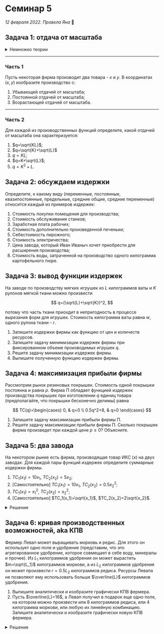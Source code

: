 # Семинар 5

*12 февраля 2022. Провела Яна* 🐸

## Задача 1: отдача от масштаба

<details>
    <summary>Немножко теории</summary>

Отдача от масштаба определяется так. Если есть некоторая производственная функция $F(K, L)$, а $t>1$:

1. $F(tK, tL)< tF(K, L)$ - убывающая отдача;
2. $F(tK, tL)= tF(K, L)$ - постоянная отдача;
3. $F(tK, tL)> tF(K, L)$ - возрастающая отдача.

Наверное, при виде этого определения у вас всплывут в памяти однородные функции, и не зря. Если производственная функция $F(K, L)$ однородна и степень однородности равна $m$, то если $m\in (0;1)$, то она обладает **убывающей отдачей от масштаба**, если $m=1$, то она обладает **постоянной отдачей от масштаба**, а если $m>1$, то она обладает **возрастающей отдачей от масштаба**. Однако характер отдачи можно определить и не для однородной функции.

</details>

---
### Часть 1

Пусть некоторая фирма производит два товара - $x$ и $y$. В координатах $(x, y)$ изобразите производство с:

1. Убывающей отдачей от масштаба;
2. Постоянной отдачей от масштаба;
3. Возрастающей отдачей от масштаба.

---
### Часть 2

Для каждой из производственных функций определите, какой отдачей от масштаба она характеризуется:

1. $q=\sqrt{KL}$;
2. $q=\sqrt{K}+\sqrt{L}$
3. $q=KL$; 
5. $q=K+\sqrt{L}$;
6. $q=K^2+L$.

## Задача 2: обсуждаем издержки

Определите, к какому виду (переменные, постоянные, квазипостоянные, предельные, средние общие, средние переменные) относится каждый из примеров издержек:

1. Стоимость покупки помещения для производства;
2. Стоимость обслуживания станков;
3. Заработная плата рабочих;
4. Стоимость дополнительно произведенной печеньки;
5. Себестоимость пирожного;
6. Стоимость электричества;
7. Цена завода, который Иван Иваныч хочет приобрести для расширения производства;
8. Стоимость воды, затраченной на производство одного килограмма картофельного пюре.

## Задача 3: вывод функции издержек

На заводе по производству мягких игрушек из $L$ килограммов ваты и $K$ рулонов мягкой ткани можно произвести 

$$
q=(\sqrt{L}+\sqrt{K})^2,
$$ 

потому что часть ткани приохдит в непригодность в процессе вырезания форм для игрушек. Стоимость килограмма ваты равна $w$, одного рулона ткани - $r$.

1. Запишите издержки фирмы как функцию от цен и количеств ресурсов.
2. Запишите задачу минимизации издержек фирмы при фиксированном объеме производимых игрушек $q$.
3. Решите задачу минимизации издержек фирмы.
4. Выпишите полученную функцию издержек фирмы.

## Задача 4: максимизация прибыли фирмы

Рассмотрим рынок резиновых покрышек. Стоимость одной покрышки постоянна и равна $p$. Фирма П обладает функцией издержек производства покрышек при изготовлении $q$ единиц товара (предполагайте, что покрышки бесконечно делимы) равна 

$$
TC(q)=\begin{cases}
    0, & q=0 \\
    0.5q^2+8, & q>0
\end{cases}
$$

1. Запишите задачу максимизации прибыли фирмы П. 
2. Решите задачу максимизации прибыли фирмы П. Сколько покрышек фирма произведет при каждой цене $p\geqslant 0$? Объясните.

## Задача 5: два завода

На некотором рынке есть фирма, производящая товар ИКС ($x$) на двух заводах. Для каждой пары функций издержек определите суммарные издержки фирмы.

1. $TC_1(x_1)=10x_1$, $TC_2(x_2)=5x_2$;
2. [Самостоятельно] $TC_1(x_1)=10x_1$, $TC_2(x_2)=0.5x_2^2$;
3. $TC_1(x_1)=x_1^2$, $TC_2(x_2)=x_2^2$;
4. [Самостоятельно] $TC_1(x_1)=\sqrt{x_1}$, $TC_2(x_2)=2\sqrt{x_2}$.

<details>
    <summary>Решение</summary>

---
Одним из самых распространенных способов решения таких задач является минимизация в лоб с использованием того факта, что суммарно мы производим $x=x_1+x_2$, откуда мы выражаем $x_1=x-x_2$, подставляем в целевую функцию и минимизируем по переменной $x_2$, а $x$ воспринимаем как константу. Конечно, внутреннее решение всегда нужно проверять на допустимость, то есть неотрицательность (ведь количество производимого товара не может быть отрицательным).

Вот, например, ссылки на задачки, которые могут показаться полезными:

* [Мини-задачи Григория Хацевича](https://iloveeconomics.ru/z/2366);
* [Графическая задача](https://iloveeconomics.ru/z/2795) про вогнутые функции издержек от Григория Хацевича и Алексея Суздальцева (стоит обратить внимание на решение через средние суммарные издержки $AC$, aka $ATC$).

**2.** Помним, что $x_1+x_2=x$. Запишем целевую функцию:

$$
TC=TC_1+TC_2=10x_1+0.5x_2^2\to \min_{x_1, x_2\geqslant 0}
$$

Вместо $x_1$ подставим $x-x_2$:

$$
TC=TC_1+TC_2=10(x-x_2)+0.5x_2^2=10x-10x_2+0.5x_2^2\to \min_{x_2\geqslant 0}
$$

Минимизируемая функция является квадратичной параболой с ветвями вверх. Значит, её минимум достигается в вершине:

$$
x_2^*=\frac{-b}{2a}=\frac{10}{2\cdot 0.5}=10, \ x_1^*=x-10.
$$

Видим, что при некоторых $x$ производство на первом заводе $x_1^*$ отрицательно. Значит, при $x<10$ мы ничего не производим на первом заводе, $x_1^*=0$, и $x_2^*=x$. Функция издержек в этом случае:

$$
TC(x)=0.5x^2.
$$

Однако если $x\geqslant 10$, нам выгодно производить $10$ единиц товара на втором заводе, оставшиеся $x-10$ - на втором. В этом случае функция издержек примет вид:

$$
TC(x)=0.5\cdot 10^2+10(x-10)=10x-50.
$$

В итоге имеем:

$$
TC(x)=\begin{cases}
    0.5x^2, & x\in [0;10)\\
    10x-50, & x\geqslant 10
\end{cases}
$$

Эту задачу также можно было решить с помощью предельных издержек, которые имеют вид:

$$
MC_1(x_1)=10, \ MC_2(x_2)=x_2.
$$

Предположим, мы ничего не производим, то есть $x=x_1=x_2=0$. Начнем наращивать производство. Пока предельные издержки производства меньше на втором заводе, производство наращиваем используя только второй завод. В какой-то момент, а именно, когда $MC_1=MC_2$, мы переключаемся на первый завод, то есть все единицы продукции сверх 10, произведенных на втором заводе, производим на первом заводе.

**4.** Помним, что $x_1+x_2=x$. Запишем целевую функцию:

$$
TC=TC_1+TC_2=\sqrt{x_1}+2\sqrt{x_2}\to \min_{x_1, x_2\geqslant 0}
$$

Вместо $x_1$ подставим $x-x_2$:

$$
TC=TC_1+TC_2=\sqrt{x-x_2}+2\sqrt{x_2} \to \min_{x_2\geqslant 0}
$$

Рассмотрим условия первого и второго порядка:

$$
\begin{align*}
    \text{F.O.C.: } & \frac{1}{\sqrt{x_2}}-\frac{1}{2\sqrt{x-x_2}}\\
    \text{S.O.C.: } & -\frac{1}{2x_2^{3/2}}-\frac{1}{4(x-x_2)^{3/2}}<0
\end{align*}
$$

Условие второго порядка говорит о том, что функция вогнутая, значит, её максимум достигается на одной из границ доступного множества $x_2$. Проверим $x_2=x$, подставив его в функцию издержек:

$$
TC=2\sqrt{x}.
$$

Проверим $x_2=0$, подставив его в функцию издержек:

$$
TC=\sqrt{x} \leqslant 2\sqrt{x} \ \forall x\geqslant 0.
$$

Значит, нам выгодно использовать только первый завод.

К этому выводу можно было прийти, рассмотрев функции предельных издержек. Аналогично первому пункту, предельные издержки на одном из заводов всегда меньше, чем на другом:

$$
MC_1=\frac{1}{2\sqrt{x_1}} < MC_2=\frac{1}{\sqrt{x_2}},
$$

значит, каждую последующую единицу продукции (сверх нуля :)) выгодно производить на первом заводе.

---

</details>

## Задача 6: кривая производственных возможностей, aka КПВ

Фермер Левап может выращивать морковь и редис. Для этого он использует одно поле и удобрение (представим, что это агрегированное удобрение, которое совмещает в себе воду, минералы и прочее). Из $L_1$ килограммов удобрения он может вырастить $m=\sqrt{L_1}$ килограммов моркови, а из $L_2$ килограммов удобрения он может произвести $r=0.5L_2$ килограммов редиса. Ресурсы Левапа не позволяют ему использовать больше $\overline{L}$ килограммов удобрения.

1. Выпишите аналитически и изобразите графически КПВ фермера.
2. Пусть $\overline{L}=16$, а Левап получил в подарок еще одно поле, на котором можно произвести или 8 килограммов редиса, или 4 килограмма моркови, или любую их линейную комбинацию. Запишите аналитически и изобразите графически новую КПВ фермера.

<details>
    <summary>Решение</summary>

---
**1.** Во-первых, важно задуматься об ограниченности ресурсов:

$$
L_1+L_2=\overline{L}.
$$

Во-вторых, подставим в это ограничение количество товаров, которое можно произвести из таких количеств моркови, то есть:

$$
m=\sqrt{L_1}\Rightarrow L_1=m^2, \ r=0.5L_2\Rightarrow L_2=2r.
$$

Подставив такие $L_1$ и $L_2$ в ограничение, получаем:

$$
L_1+L_2=m^2+2r=\overline{L}.
$$

Это и будет нашей КПВ.

**2.** Теперь $\overline{L}=16$. КПВ тогда примет вид:

$$
m^2+2r=16\Rightarrow r=8-0.5m^2.
$$

Выведем КПВ второго поля. Что значит "любую их линейную комбинацию"? Говоря простыми словами, в осях $(r, m)$ мы соединям точки $(8, 0)$ и $(0, 4)$ прямой линией - это и будет КПВ второго поля. Формульно это выглядит так:

$$
2m+r=8\Rightarrow r=8-2m.
$$

Осталось "сложить" эти две КПВ. Один из способов, как всегда, оптимизация "в лоб". Пусть $r_i, m_i$ равны количествам редиса и моркови, выращенных на поле $i$, а $r, m$ - суммарное количество редиса и моркови (также это *точка на суммарной КПВ фермера*):

$$
r=r_1+r_2=(8-0.5m_1^2)+(8-2m_2)=16-0.5m_1^2-2m_2.
$$

Выразив $m_2$ из $m=m_1+m_2$ и подставив в выражение для $r$, получим:

$$
r=16-0.5m_1^2-2(m-m_1)=16-0.5m_1^2-2m+2m_1.
$$

$r$ как функция от $m_1$ - квадратичная парабола с ветвями вниз. Значит, её максимум в вершине:

$$
m_1^*=\frac{-b}{2a}=\frac{-2}{2\cdot (-0.5)}=2, \ m_2^*=m-2\geqslant 0.
$$

Значит, морковь на втором поле мы производим, если нам нужно произвести $m\geqslant 2$. В противном случае, всю морковь мы выращиваем на первом поле. Однако мы не можем произвести больше 4 килограммов моркови на втором поле. Значит, если нам нужно $m>6$, на втором поле мы производим только морковь (а именно, 4 килограмма моркови), на первом поле мы производим $m-4$ килограммов моркови и

$$
r_1=8-0.5(m-4)^2
$$

килограммов редиса.

В итоге КПВ фермера Левапа имеет вид:

$$
r=\begin{cases}
    16-0.5m^2, & m\in [0; 2) \\
    16-0.5\cdot 2^2-2(m-2)=18-2m, & m\in [2; 6) \\
    16-0.5(m-4)^2-2\cdot 4=4m-0.5m^2, & m\in [6; 8]
\end{cases}
$$

Это мы получили, подставляя соответствующие значения $m_1, m_2$ в 

$$
r=16-0.5m_1^2-2m_2.
$$

---

</details>